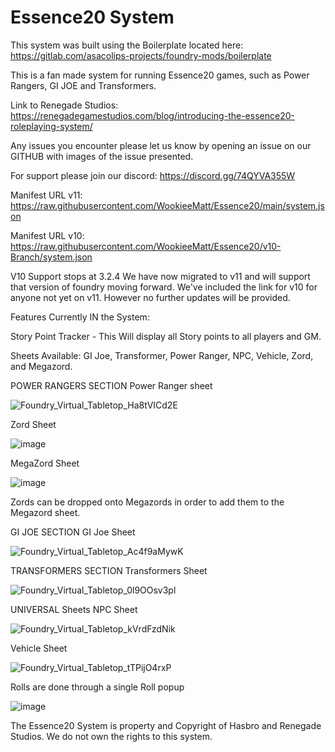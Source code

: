 # Essence20 System

This system was built using the Boilerplate located here: https://gitlab.com/asacolips-projects/foundry-mods/boilerplate

This is a fan made system for running Essence20 games, such as Power Rangers, GI JOE and Transformers.

Link to Renegade Studios: https://renegadegamestudios.com/blog/introducing-the-essence20-roleplaying-system/

Any issues you encounter please let us know by opening an issue on our GITHUB with images of the issue presented.

For support please join our discord: https://discord.gg/74QYVA355W

Manifest URL v11: https://raw.githubusercontent.com/WookieeMatt/Essence20/main/system.json

Manifest URL v10: https://raw.githubusercontent.com/WookieeMatt/Essence20/v10-Branch/system.json

V10 Support stops at 3.2.4 We have now migrated to v11 and will support that version of foundry moving forward. We've included the link for v10 for anyone not yet on v11. However no further updates will be provided.

Features Currently IN the System:

Story Point Tracker - This Will display all Story points to all players and GM.

Sheets Available: GI Joe, Transformer, Power Ranger, NPC, Vehicle, Zord, and Megazord.

POWER RANGERS SECTION
Power Ranger sheet

![Foundry_Virtual_Tabletop_Ha8tVICd2E](https://user-images.githubusercontent.com/28365506/189994252-05227853-ea7f-4d55-b9f2-0858a1b3fb36.gif)

Zord Sheet

![image](https://user-images.githubusercontent.com/28365506/189997937-313df17f-a79d-46cf-8da5-3fb445228617.png)

MegaZord Sheet

![image](https://user-images.githubusercontent.com/28365506/189998518-56f02e65-98b0-4117-b1a4-642e1ae032e2.png)

Zords can be dropped onto Megazords in order to add them to the Megazord sheet.

GI JOE SECTION
GI Joe Sheet

![Foundry_Virtual_Tabletop_Ac4f9aMywK](https://user-images.githubusercontent.com/28365506/218191768-70e22ad3-97dc-40e0-97c3-ccce2c5d4c79.gif)

TRANSFORMERS SECTION
Transformers Sheet

![Foundry_Virtual_Tabletop_0l9OOsv3pl](https://user-images.githubusercontent.com/28365506/218191983-6497c149-fcbf-42c0-a383-598fe9f775aa.gif)

UNIVERSAL Sheets
NPC Sheet

![Foundry_Virtual_Tabletop_kVrdFzdNik](https://user-images.githubusercontent.com/28365506/218191333-552b68b4-bc94-4213-8175-3bb1a9f6579b.gif)

Vehicle Sheet

![Foundry_Virtual_Tabletop_tTPijO4rxP](https://user-images.githubusercontent.com/28365506/218192562-b93435b7-dc34-4916-be1d-2b93aa0e3384.gif)


Rolls are done through a single Roll popup

![image](https://user-images.githubusercontent.com/28365506/189998572-0d3344a3-b092-47f8-805c-d317426f762d.png)


The Essence20 System is property and Copyright of Hasbro and Renegade Studios. We do not own the rights to this system.
